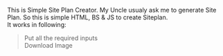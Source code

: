This is Simple Site Plan Creator. My Uncle usualy ask me to generate Site Plan.
So this is simple HTML, BS & JS to create Siteplan.<br>
It works in following:<br>
> Put all the required inputs<br>
> Download Image
